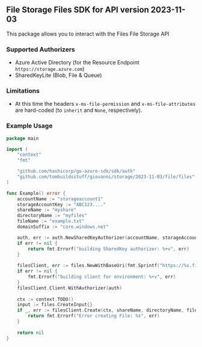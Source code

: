 ## File Storage Files SDK for API version 2023-11-03

This package allows you to interact with the Files File Storage API

### Supported Authorizers

* Azure Active Directory (for the Resource Endpoint `https://storage.azure.com`)
* SharedKeyLite (Blob, File & Queue)

### Limitations

* At this time the headers `x-ms-file-permission` and `x-ms-file-attributes` are hard-coded (to `inherit` and `None`, respectively).

### Example Usage

```go
package main

import (
	"context"
	"fmt"

	"github.com/hashicorp/go-azure-sdk/sdk/auth"
	"github.com/tombuildsstuff/giovanni/storage/2023-11-03/file/files"
)

func Example() error {
	accountName := "storageaccount1"
    storageAccountKey := "ABC123...."
    shareName := "myshare"
    directoryName := "myfiles"
    fileName := "example.txt"
	domainSuffix := "core.windows.net"

	auth, err := auth.NewSharedKeyAuthorizer(accountName, storageAccountKey, auth.SharedKey)
	if err != nil {
		return fmt.Errorf("building SharedKey authorizer: %+v", err)
	}
	
    filesClient, err := files.NewWithBaseUri(fmt.Sprintf("https://%s.file.%s", accountName, domainSuffix))
	if err != nil {
		fmt.Errorf("building client for environment: %+v", err)
	}
    filesClient.Client.WithAuthorizer(auth)
    
    ctx := context.TODO()
    input := files.CreateInput{}
    if _, err := filesClient.Create(ctx, shareName, directoryName, fileName, input); err != nil {
        return fmt.Errorf("Error creating File: %s", err)
    }
    
    return nil 
}
```